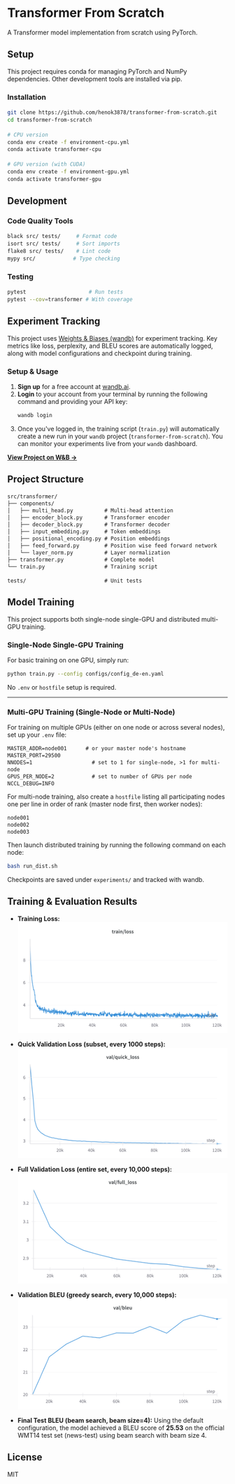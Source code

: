 # Transformer From Scratch

A Transformer model implementation from scratch using PyTorch.

## Setup

This project requires conda for managing PyTorch and NumPy dependencies. Other development tools are installed via pip.

### Installation

```bash
git clone https://github.com/henok3878/transformer-from-scratch.git
cd transformer-from-scratch

# CPU version
conda env create -f environment-cpu.yml
conda activate transformer-cpu

# GPU version (with CUDA)
conda env create -f environment-gpu.yml
conda activate transformer-gpu
```

## Development

### Code Quality Tools

```bash
black src/ tests/     # Format code
isort src/ tests/     # Sort imports
flake8 src/ tests/    # Lint code
mypy src/            # Type checking
```

### Testing

```bash
pytest                    # Run tests
pytest --cov=transformer # With coverage
```

## Experiment Tracking

This project uses [Weights & Biases (wandb)](https://wandb.ai/) for experiment tracking. Key metrics like loss, perplexity, and BLEU scores are automatically logged, along with model configurations and checkpoint during training.

### Setup & Usage

1.  **Sign up** for a free account at [wandb.ai](https://wandb.ai).
2.  **Login** to your account from your terminal by running the following command and providing your API key:
    ```bash
    wandb login
    ```
3.  Once you've logged in, the training script (`train.py`) will automatically create a new run in your `wandb` project (`transformer-from-scratch`). You can monitor your experiments live from your `wandb` dashboard.

[**View Project on W&B &rarr;**](https://wandb.ai/henokwondimu/transformer-from-scratch)

## Project Structure

```
src/transformer/
├── components/
│   ├── multi_head.py          # Multi-head attention
│   ├── encoder_block.py       # Transformer encoder
│   ├── decoder_block.py       # Transformer decoder
│   ├── input_embedding.py     # Token embeddings
│   ├── positional_encoding.py # Position embeddings
│   ├── feed_forward.py        # Position wise feed forward network
│   └── layer_norm.py          # Layer normalization
├── transformer.py             # Complete model
└── train.py                   # Training script

tests/                         # Unit tests
```

## Model Training

This project supports both single-node single-GPU and distributed multi-GPU training.

### Single-Node Single-GPU Training

For basic training on one GPU, simply run:

```bash
python train.py --config configs/config_de-en.yaml
```

No `.env` or `hostfile` setup is required.

---

### Multi-GPU Training (Single-Node or Multi-Node)

For training on multiple GPUs (either on one node or across several nodes), set up your `.env` file:

```properties
MASTER_ADDR=node001      # or your master node's hostname
MASTER_PORT=29500
NNODES=1                   # set to 1 for single-node, >1 for multi-node
GPUS_PER_NODE=2            # set to number of GPUs per node
NCCL_DEBUG=INFO
```

For multi-node training, also create a `hostfile` listing all participating nodes one per line in order of rank (master node first, then worker nodes):

```
node001
node002
node003
```

Then launch distributed training by running the following command on each node:

```bash
bash run_dist.sh
```

Checkpoints are saved under `experiments/` and tracked with wandb.

## Training & Evaluation Results

- **Training Loss:**  
  ![Training Loss](plots/train_loss.png)

- **Quick Validation Loss (subset, every 1000 steps):**  
  ![Quick Validation Loss](plots/quick_val_loss.png)

- **Full Validation Loss (entire set, every 10,000 steps):**  
  ![Full Validation Loss](plots/full_val_loss.png)

- **Validation BLEU (greedy search, every 10,000 steps):**  
  ![Validation BLEU](plots/val_bleu.png)

- **Final Test BLEU (beam search, beam size=4):**
  Using the default configuration, the model achieved a BLEU score of **25.53** on the official WMT14 test set (news-test) using beam search with beam size 4.

## License

MIT
